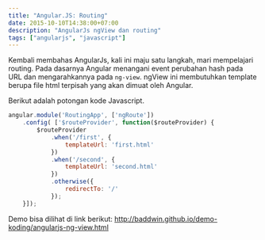 ```yaml
---
title: "Angular.JS: Routing"
date: 2015-10-10T14:38:00+07:00
description: "AngularJs ngView dan routing"
tags: ["angularjs", "javascript"]
---
```


Kembali membahas AngularJs, kali ini maju satu langkah, mari mempelajari routing. Pada dasarnya Angular menangani event perubahan hash pada URL dan mengarahkannya pada `ng-view`. ngView ini membutuhkan template berupa file html terpisah yang akan dimuat oleh Angular.

Berikut adalah potongan kode Javascript.

<!--more-->

```javascript
angular.module('RoutingApp', ['ngRoute'])
	.config( ['$routeProvider', function($routeProvider) {
		$routeProvider
			.when('/first', {
				templateUrl: 'first.html'
			})
			.when('/second', {
				templateUrl: 'second.html'
			})
			.otherwise({
				redirectTo: '/'
			});
 	}]);
```

Demo bisa dilihat di link berikut: <http://baddwin.github.io/demo-koding/angularjs-ng-view.html>
